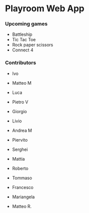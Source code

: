 # Playroom Web App

### Upcoming games

- Battleship
- Tic Tac Toe
- Rock paper scissors
- Connect 4

### Contributors

- Ivo
- Matteo M
- Luca
- Pietro V
- Giorgio 
- Livio
- Andrea M
- Piervito
- Serghei
- Mattia
- Roberto
- Tommaso
- Francesco
- Mariangela

- Matteo R.
